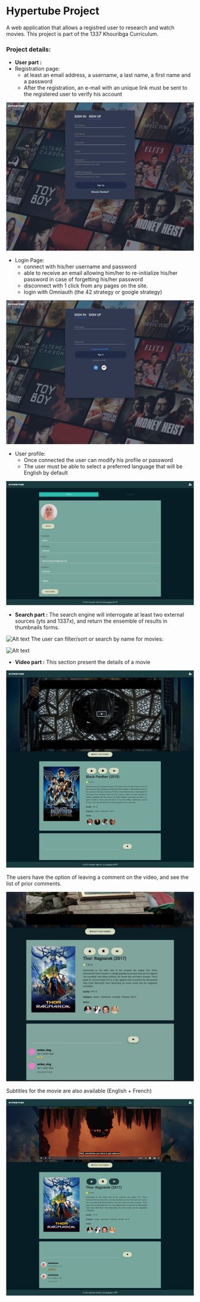 # Hypertube Project
A web application that allows a registred user to research and watch movies.
This project is part of the 1337 Khouribga Curriculum.

### Project details:
 - **User part :**
 - Registration page:
    - at least an email address, a username, a last name, a first name and a password
    - After the registration, an e-mail with an unique link must be sent to the registered user to verify his account
    
 ![Alt text](screenshots/signup.png?raw=true "SignUP")
 - Login Page:
    - connect with his/her username and password
    - able to receive an email allowing him/her to re-initialize his/her password in case of forgetting his/her password 
    - disconnect with 1 click from any pages on the site.
    - login with Omniauth (the 42 strategy or google strategy)
    
 ![Alt text](screenshots/login.png?raw=true "Login")
  - User profile:
    - Once connected the user can modify his profile or password
    - The user must be able to select a preferred language that will be English by default
    
 ![Alt text](screenshots/edit-profile.png?raw=true "Edit")
    
 - **Search part :**
The search engine will interrogate at least two external sources (yts and 1337x), and return the ensemble of results in thumbnails forms.

 ![Alt text](screenshots/search.png?raw=true "Search")
The user can filter/sort or search by name for movies:

 ![Alt text](screenshots/search_filter.png?raw=true "Filter Search")
 
 - **Video part :**
This section present the details of a movie

 ![Alt text](screenshots/movie-detail.png?raw=true "Movie Detail")
 
The users have the option of leaving a comment on the video, and see the list of prior comments.

 ![Alt text](screenshots/comments.png?raw=true "Movie Comments")

Subtitles for the movie are also available (English + French)

 ![Alt text](screenshots/subtitles.png?raw=true "Movie Subtitle")
